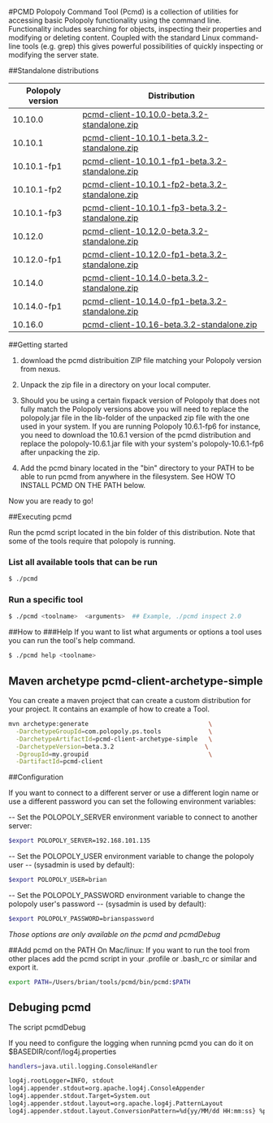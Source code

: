 #PCMD
Polopoly Command Tool (Pcmd) is a collection of utilities for accessing basic Polopoly functionality using the command line. Functionality includes searching for objects, inspecting their properties and modifying or deleting content. Coupled with the standard Linux command-line tools (e.g. grep) this gives powerful possibilities of quickly inspecting or modifying the server state.

##Standalone distributions

| Polopoly version| Distribution        
| ------------- |-------------|                                                   
| 10.10.0       | [pcmd-client-10.10.0-beta.3.2-standalone.zip](http://maven.polopoly.com/nexus/content/repositories/professional-services/com/polopoly/ps/tools/pcmd-client-10.10.0/beta.3.2/pcmd-client-10.10.0-beta.3.2-standalone.zip)            |
| 10.10.1       | [pcmd-client-10.10.1-beta.3.2-standalone.zip](http://maven.polopoly.com/nexus/content/repositories/professional-services/com/polopoly/ps/tools/pcmd-client-10.10.1/beta.3.2/pcmd-client-10.10.1-beta.3.2-standalone.zip)              | 
| 10.10.1-fp1   | [pcmd-client-10.10.1-fp1-beta.3.2-standalone.zip](http://maven.polopoly.com/nexus/content/repositories/professional-services/com/polopoly/ps/tools/pcmd-client-10.10.1-fp1/beta.3.2/pcmd-client-10.10.1-fp1-beta.3.2-standalone.zip)              |
| 10.10.1-fp2   | [pcmd-client-10.10.1-fp2-beta.3.2-standalone.zip](http://maven.polopoly.com/nexus/content/repositories/professional-services/com/polopoly/ps/tools/pcmd-client-10.10.1-fp2/beta.3.2/pcmd-client-10.10.1-fp2-beta.3.2-standalone.zip)   |
| 10.10.1-fp3   | [pcmd-client-10.10.1-fp3-beta.3.2-standalone.zip](http://maven.polopoly.com/nexus/content/repositories/professional-services/com/polopoly/ps/tools/pcmd-client-10.10.1-fp3/beta.3.2/pcmd-client-10.10.1-fp3-beta.3.2-standalone.zip)  |
| 10.12.0       | [pcmd-client-10.12.0-beta.3.2-standalone.zip](http://maven.polopoly.com/nexus/content/repositories/professional-services/com/polopoly/ps/tools/pcmd-client-10.12.0/beta.3.2/pcmd-client-10.12.0-beta.3.2-standalone.zip)               |
| 10.12.0-fp1   | [pcmd-client-10.12.0-fp1-beta.3.2-standalone.zip](http://maven.polopoly.com/nexus/content/repositories/professional-services/com/polopoly/ps/tools/pcmd-client-10.12.0-fp1/beta.3.2/pcmd-client-10.12.0-fp1-beta.3.2-standalone.zip)   |
| 10.14.0       | [pcmd-client-10.14.0-beta.3.2-standalone.zip](http://maven.polopoly.com/nexus/content/repositories/professional-services/com/polopoly/ps/tools/pcmd-client-10.14.0/beta.3.2/pcmd-client-10.14.0-beta.3.2-standalone.zip)               |
| 10.14.0-fp1   | [pcmd-client-10.14.0-fp1-beta.3.2-standalone.zip](http://maven.polopoly.com/nexus/content/repositories/professional-services/com/polopoly/ps/tools/pcmd-client-10.14.0-fp1/beta.3.2/pcmd-client-10.14.0-fp1-beta.3.2-standalone.zip)  |
| 10.16.0   | [pcmd-client-10.16-beta.3.2-standalone.zip](http://maven.polopoly.com/nexus/content/repositories/professional-services/com/polopoly/ps/tools/pcmd-client-10.16/beta.3.2/pcmd-client-10.16-beta.3.2-standalone.zip)  |

##Getting started


1. download the pcmd distribuition ZIP file matching your Polopoly version from nexus.

2. Unpack the zip file in a directory on your local computer.

3. Should you be using a certain fixpack version of Polopoly that does not fully match the Polopoly versions above you will need to replace the polopoly.jar file in the lib-folder of the unpacked zip file with the one used in your system. If you are running Polopoly 10.6.1-fp6 for instance, you need to download the 10.6.1 version of the pcmd distribution and replace the polopoly-10.6.1.jar file with your system's polopoly-10.6.1-fp6 after unpacking the zip. 

4. Add the pcmd binary located in the "bin" directory to your PATH to be able to run pcmd from anywhere in the filesystem. See HOW TO INSTALL PCMD ON THE PATH below.

Now you are ready to go!

##Executing pcmd

Run the pcmd script located in the bin folder of this distribution. 
Note that some of the tools require that polopoly is running.

### List all available tools that can be run
```bash
$ ./pcmd
```
### Run a specific tool
```bash
$ ./pcmd <toolname>  <arguments>  ## Example, ./pcmd inspect 2.0
```

##How to
###Help
If you want to list what arguments or options a tool uses you
can run the tool's help command.

```bash
$ ./pcmd help <toolname>  
```


## Maven archetype pcmd-client-archetype-simple

You can create a maven project that can create a custom distribution for your project. It contains an example of how to create a Tool. 

```bash
mvn archetype:generate                                 \
  -DarchetypeGroupId=com.polopoly.ps.tools             \
  -DarchetypeArtifactId=pcmd-client-archetype-simple   \
  -DarchetypeVersion=beta.3.2                         \
  -DgroupId=my.groupid                                 \
  -DartifactId=pcmd-client
```

##Configuration

If you want to connect to a different server or use a different login name or 
use a different password you can set the following environment variables:

-- Set the POLOPOLY_SERVER environment variable to connect to another server:
```bash
$export POLOPOLY_SERVER=192.168.101.135
```
-- Set the POLOPOLY_USER environment variable to change the polopoly user 
-- (sysadmin is used by default):
```bash
$export POLOPOLY_USER=brian
```
-- Set the POLOPOLY_PASSWORD environment variable to change the polopoly user's password 
-- (sysadmin is used by default):
```bash
$export POLOPOLY_PASSWORD=brianspassword
```
_Those options are only available on the pcmd and pcmdDebug_

##Add pcmd on the PATH
On Mac/linux:
If you want to run the tool from other places add the pcmd script 
in your .profile or .bash_rc or similar and export it.
```bash
export PATH=/Users/brian/tools/pcmd/bin/pcmd:$PATH
```
## Debuging pcmd

The script pcmdDebug

If you need to configure  the logging when running pcmd you can do it on $BASEDIR/conf/log4j.properties


```bash
handlers=java.util.logging.ConsoleHandler

log4j.rootLogger=INFO, stdout
log4j.appender.stdout=org.apache.log4j.ConsoleAppender
log4j.appender.stdout.Target=System.out
log4j.appender.stdout.layout=org.apache.log4j.PatternLayout
log4j.appender.stdout.layout.ConversionPattern=%d{yy/MM/dd HH:mm:ss} %p %c{2}:


```
